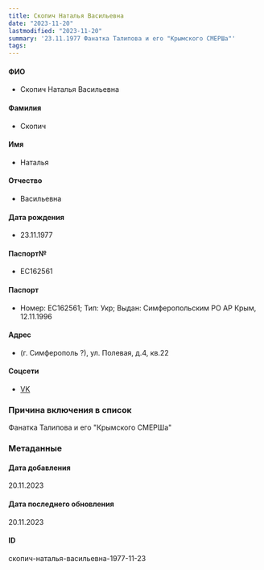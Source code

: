 ```yaml
---
title: Скопич Наталья Васильевна
date: "2023-11-20"
lastmodified: "2023-11-20"
summary: '23.11.1977 Фанатка Талипова и его "Крымского СМЕРШа"'
tags: 
---
```

<!--# pp2-->
<!--## Фигурант-->
<!--### Личные данные-->
#### ФИО
- Скопич Наталья Васильевна
#### Фамилия
- Скопич
#### Имя
- Наталья
#### Отчество
- Васильевна
#### Дата рождения
- 23.11.1977
#### Паспорт№
- ЕС162561
#### Паспорт
- Номер: ЕС162561; Тип: Укр; Выдан: Симферопольским РО АР Крым, 12.11.1996
#### Адрес
- (г. Симферополь ?), ул. Полевая, д.4, кв.22
#### Соцсети
- [VK](https://vk.com/id268318535)
### Причина включения в список
Фанатка Талипова и его "Крымского СМЕРШа"
### Метаданные
#### Дата добавления
20.11.2023
#### Дата последнего обновления
20.11.2023
#### ID
скопич-наталья-васильевна-1977-11-23
<!--## END;-->

